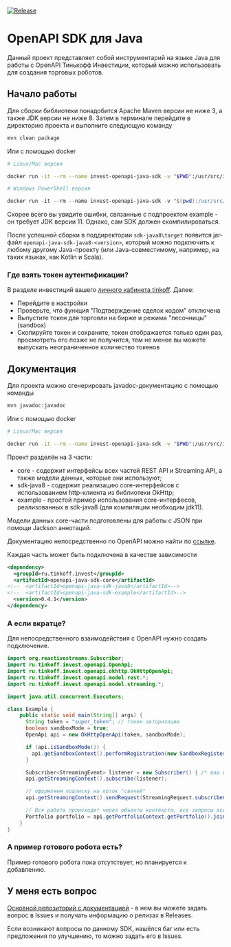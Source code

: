 [![Release](https://jitpack.io/v/TinkoffCreditSystems/invest-openapi-java-sdk.svg?style=flat-square)](https://jitpack.io/#TinkoffCreditSystems/invest-openapi-java-sdk)

# OpenAPI SDK для Java

Данный проект представляет собой инструментарий на языке Java для работы с OpenAPI Тинькофф Инвестиции, который можно
использовать для создания торговых роботов.

## Начало работы

Для сборки библиотеки понадобится Apache Maven версии не ниже 3, а также JDK версии не ниже 8. Затем в терминале перейдите
в директорию проекта и выполните следующую команду
```bash
mvn clean package
```
Или с помощью docker
```bash
# Linux/Mac версия

docker run -it --rm --name invest-openapi-java-sdk -v "$PWD":/usr/src/invest-openapi-java-sdk -w /usr/src/invest-openapi-java-sdk maven:3.6-jdk-11-slim mvn clean package
```
```PowerShell
# Windows PowerShell версия

docker run -it --rm --name invest-openapi-java-sdk -v "$(pwd):/usr/src/invest-openapi-java-sdk".ToLower() -w /usr/src/invest-openapi-java-sdk maven:3.6-jdk-11-slim mvn clean package
```

Скорее всего вы увидите ошибки, связанные с подпроектом example - он требует JDK версии 11. Однако, сам SDK должен
скомпилироваться.

После успешной сборки в поддиректории `sdk-java8\target` появится jar-файл `openapi-java-sdk-java8-<version>`, который можно подключить к любому
другому Java-проекту (или Java-совместимому, например, на таких языках, как Kotlin и Scala).

### Где взять токен аутентификации?

В разделе инвестиций вашего [личного кабинета tinkoff](https://www.tinkoff.ru/invest/). Далее:

* Перейдите в настройки
* Проверьте, что функция "Подтверждение сделок кодом" отключена
* Выпустите токен для торговли на бирже и режима "песочницы" (sandbox)
* Скопируйте токен и сохраните, токен отображается только один раз, просмотреть его позже не получится, тем не менее вы
  можете выпускать неограниченное количество токенов

## Документация

Для проекта можно сгенерировать javadoc-документацию с помощью команды
```bash
mvn javadoc:javadoc
```
Или с помощью docker
```bash
# Linux/Mac версия

docker run -it --rm --name invest-openapi-java-sdk -v "$PWD":/usr/src/invest-openapi-java-sdk -w /usr/src/invest-openapi-java-sdk maven:3.6-jdk-11-slim mvn javadoc:javadoc
```

Проект разделён на 3 части:

- core - содержит интерфейсы всех частей REST API и Streaming API, а также модели данных, которые они используют;
- sdk-java8 - содержит реализацию core-интерфейсов с использованием http-клиента из библиотеки OkHttp;
- example - простой пример использования core-интерфесов, реализованных в sdk-java8 (для компиляции необходим jdk11).

Модели данных core-части подготовлены для работы с JSON при помощи Jackson аннотаций.

Документацию непосредственно по OpenAPI можно найти по [ссылке](https://tinkoffcreditsystems.github.io/invest-openapi/).

Каждая часть может быть подключена в качестве зависимости

```xml
<dependency>
  <groupId>ru.tinkoff.invest</groupId>
  <artifactId>openapi-java-sdk-core</artifactId>
<!--  <artifactId>openapi-java-sdk-java8</artifactId>-->
<!--  <artifactId>openapi-java-sdk-example</artifactId>-->
  <version>0.4.1</version>
</dependency>
```

### А если вкратце?

Для непосредственного взаимодействия с OpenAPI нужно создать подключение.

```java
import org.reactivestreams.Subscriber;
import ru.tinkoff.invest.openapi.OpenApi;
import ru.tinkoff.invest.openapi.okhttp.OkHttpOpenApi;
import ru.tinkoff.invest.openapi.model.rest.*;
import ru.tinkoff.invest.openapi.model.streaming.*;

import java.util.concurrent.Executors;

class Example {
    public static void main(String[] args) {
      String token = "super_token"; // токен авторизации
      boolean sandboxMode = true;
      OpenApi api = new OkHttpOpenApi(token, sandboxMode);

      if (api.isSandboxMode()) {
        api.getSandboxContext().performRegistration(new SandboxRegisterRequest()).join();
      }

      Subscriber<StreamingEvent> listener = new Subscriber() { /* ваш вариант слушателя */ };
      api.getStreamingContext().subscribe(listener);

      // оформляем подписку на поток "свечей"
      api.getStreamingContext().sendRequest(StreamingRequest.subscribeCandle("<какой-то figi>", CandleInterval.FIVE_MIN));

      // Вся работа происходит через объекты контекста, все запросы асинхронны
      Portfolio portfolio = api.getPortfolioContext.getPortfolio().join(); // получить текущий портфель
    }
}
```

### А пример готового робота есть?

Пример готового робота пока отсутствует, но планируется к добавлению.

## У меня есть вопрос

[Основной репозиторий с документацией](https://github.com/TinkoffCreditSystems/invest-openapi/issues) - в нем вы можете задать вопрос в Issues и получать информацию о релизах в Releases.

Если возникают вопросы по данному SDK, нашёлся баг или есть предложения по улучшению, то можно задать его в Issues.
